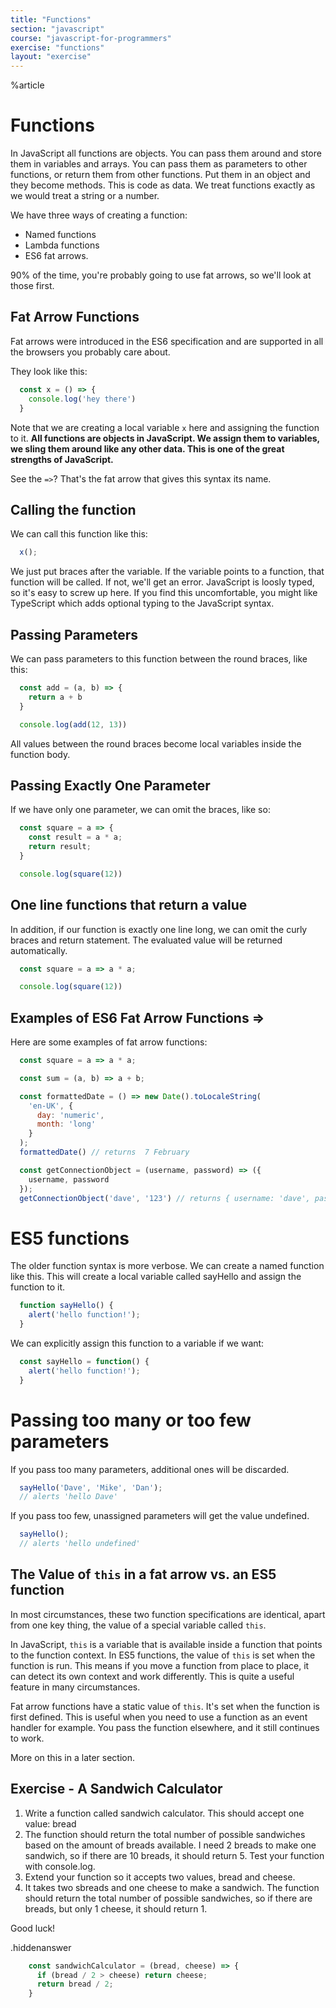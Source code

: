 ```yaml
---
title: "Functions"
section: "javascript"
course: "javascript-for-programmers"
exercise: "functions"
layout: "exercise"
---
```


%article


# Functions

In JavaScript all functions are objects. You can pass them around and store them in variables and arrays. You can pass them as parameters to other functions, or return them from other functions. Put them in an object and they become methods. This is code as data. We treat functions exactly as we would treat a string or a number.

We have three ways of creating a function:

* Named functions
* Lambda functions
* ES6 fat arrows.

90% of the time, you're probably going to use fat arrows, so we'll look at those first.

## Fat Arrow Functions

Fat arrows were introduced in the ES6 specification and are supported in all the browsers you probably care about.

They look like this:

```js
  const x = () => { 
    console.log('hey there')
  }
```




Note that we are creating a local variable `x` here and assigning the function to it. **All functions are objects in JavaScript. We assign them to variables, we sling them around like any other data. This is one of the great strengths of JavaScript.**

See the `=>`? That's the fat arrow that gives this syntax its name.

## Calling the function

We can call this function like this:

```js
  x();
```




We just put braces after the variable. If the variable points to a function, that function will be called. If not, we'll get an error. JavaScript is loosly typed, so it's easy to screw up here. If you find this uncomfortable, you might like TypeScript which adds optional typing to the JavaScript syntax.

## Passing Parameters

We can pass parameters to this function between the round braces, like this:

```js
  const add = (a, b) => { 
    return a + b
  }

  console.log(add(12, 13))
```




All values between the round braces become local variables inside the function body.

## Passing Exactly One Parameter

If we have only one parameter, we can omit the braces, like so:

```js
  const square = a => { 
    const result = a * a;
    return result;
  }

  console.log(square(12))
```




## One line functions that return a value

In addition, if our function is exactly one line long, we can omit the curly braces and return statement. The evaluated value will be returned automatically.

```js
  const square = a => a * a;

  console.log(square(12))
```




## Examples of ES6 Fat Arrow Functions =>

Here are some examples of fat arrow functions:

```js
  const square = a => a * a;

  const sum = (a, b) => a + b;

  const formattedDate = () => new Date().toLocaleString(
    'en-UK', {
      day: 'numeric', 
      month: 'long'
    }
  );
  formattedDate() // returns  7 February

  const getConnectionObject = (username, password) => ({
    username, password
  });
  getConnectionObject('dave', '123') // returns { username: 'dave', password: '123' }
```





# ES5 functions

The older function syntax is more verbose. We can create a named function like this. This will create a local variable called sayHello and assign the function to it.

```js
  function sayHello() {
    alert('hello function!');
  }
```





We can explicitly assign this function to a variable if we want:

```js
  const sayHello = function() {
    alert('hello function!');
  }
```





# Passing too many or too few parameters

If you pass too many parameters, additional ones will be discarded.

```js
  sayHello('Dave', 'Mike', 'Dan');
  // alerts 'hello Dave'
```





If you pass too few, unassigned parameters will get the value undefined.

```js
  sayHello();
  // alerts 'hello undefined'
```





## The Value of `this` in a fat arrow vs. an ES5 function

In most circumstances, these two function specifications are identical, apart from one key thing, the value of a special variable called `this`.

In JavaScript, `this` is a variable that is available inside a function that points to the function context. In ES5 functions, the value of `this` is set when the function is run. This means if you move a function from place to place, it can detect its own context and work differently. This is quite a useful feature in many circumstances.

Fat arrow functions have a static value of `this`. It's set when the function is first defined. This is useful when you need to use a function as an event handler for example. You pass the function elsewhere, and it still continues to work.

More on this in a later section.



## Exercise - A Sandwich Calculator

1. Write a function called sandwich calculator. This should accept one value: bread
2. The function should return the total number of possible sandwiches based on the amount of breads available. I need 2 breads to make one sandwich, so if there are 10 breads, it should return 5. Test your function with console.log.
3. Extend your function so it accepts two values, bread and cheese.
4. It takes two sbreads and one cheese to make a sandwich. The function should return the total number of possible sandwiches, so if there are breads, but only 1 cheese, it should return 1.

Good luck!

.hiddenanswer


```js
    const sandwichCalculator = (bread, cheese) => {
      if (bread / 2 > cheese) return cheese; 
      return bread / 2;
    }
```




